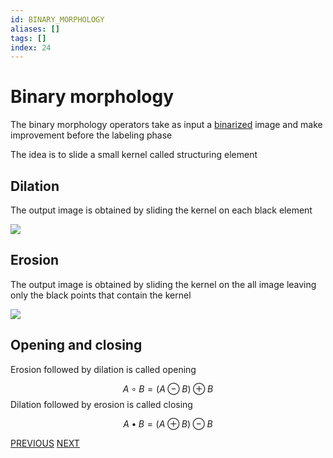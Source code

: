 ```yaml
---
id: BINARY_MORPHOLOGY
aliases: []
tags: []
index: 24
---
```


# Binary morphology

The binary morphology operators take as input a [binarized](computer_vision/binarization.md) image and make improvement before the labeling phase

The idea is to slide a small kernel called structuring element

## Dilation

The output image is obtained by sliding the kernel on each black element

![](computer_vision/Pasted_image_20240303171944.png)
## Erosion

The output image is obtained by sliding the kernel on the all image leaving only the black points that contain the kernel

![](computer_vision/Pasted_image_20240303172045.png)

## Opening and closing

Erosion followed by dilation is called opening

$$
A \circ B = (A \ominus B) \oplus B
$$
Dilation followed by erosion is called closing

$$
A \bullet B = (A \oplus B) \ominus B
$$

[PREVIOUS](pages/image_segmentation_blob_analysis/color_based_segmentation.md) [NEXT](computer_vision/image_segmentation_blob_analysis/components_labeling.md)
